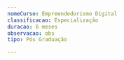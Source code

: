 ```yaml
---
nomeCurso: Empreendedorismo Digital
classificacao: Especialização
duracao: 6 meses
observacao: obs
tipo: Pós Graduação

---
```



